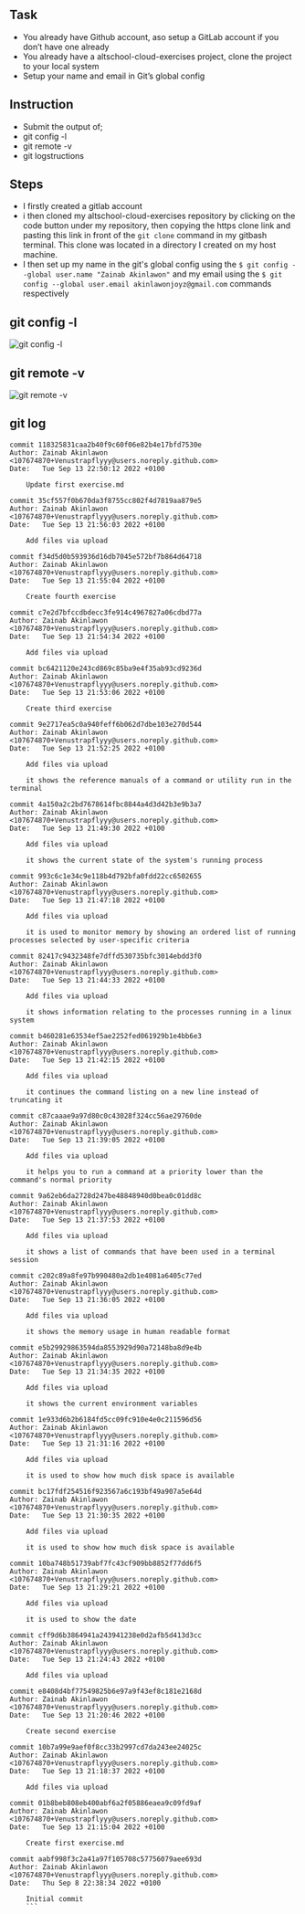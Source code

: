 ## Task 
- You already have Github account, aso setup a GitLab account if you don’t have one already
- You already have a altschool-cloud-exercises project, clone the project to your local system
- Setup your name and email in Git’s global config 

## Instruction 
- Submit the output of; 
 - git config -l
 - git remote -v
 - git logstructions 

## Steps 
- I firstly created a gitlab account 
- i then cloned my altschool-cloud-exercises repository by clicking on the code button under my repository, then copying the https clone link and pasting this link in front of the `git clone` command in my gitbash terminal. This clone was located in a directory I created on my host machine. 
- I then set up my name in the git's global config using the `$ git config --global user.name "Zainab Akinlawon"` and my email using the `$ git config --global user.email akinlawonjoyz@gmail.com` commands respectively 

## git config -l
![git config -l](https://github.com/Venustrapflyyy/altschool-cloud-exercises/blob/main/exercise%20five/git%20config%20-l.png)

## git remote -v
![git remote -v](https://github.com/Venustrapflyyy/altschool-cloud-exercises/blob/main/exercise%20five/git%20remote%20-v.png) 

## git log
```
commit 118325831caa2b40f9c60f06e82b4e17bfd7530e
Author: Zainab Akinlawon <107674870+Venustrapflyyy@users.noreply.github.com>
Date:   Tue Sep 13 22:50:12 2022 +0100

    Update first exercise.md

commit 35cf557f0b670da3f8755cc802f4d7819aa879e5
Author: Zainab Akinlawon <107674870+Venustrapflyyy@users.noreply.github.com>
Date:   Tue Sep 13 21:56:03 2022 +0100

    Add files via upload

commit f34d5d0b593936d16db7045e572bf7b864d64718
Author: Zainab Akinlawon <107674870+Venustrapflyyy@users.noreply.github.com>
Date:   Tue Sep 13 21:55:04 2022 +0100

    Create fourth exercise

commit c7e2d7bfccdbdecc3fe914c4967827a06cdbd77a
Author: Zainab Akinlawon <107674870+Venustrapflyyy@users.noreply.github.com>
Date:   Tue Sep 13 21:54:34 2022 +0100

    Add files via upload

commit bc6421120e243cd869c85ba9e4f35ab93cd9236d
Author: Zainab Akinlawon <107674870+Venustrapflyyy@users.noreply.github.com>
Date:   Tue Sep 13 21:53:06 2022 +0100

    Create third exercise

commit 9e2717ea5c0a940feff6b062d7dbe103e270d544
Author: Zainab Akinlawon <107674870+Venustrapflyyy@users.noreply.github.com>
Date:   Tue Sep 13 21:52:25 2022 +0100

    Add files via upload
    
    it shows the reference manuals of a command or utility run in the terminal

commit 4a150a2c2bd7678614fbc8844a4d3d42b3e9b3a7
Author: Zainab Akinlawon <107674870+Venustrapflyyy@users.noreply.github.com>
Date:   Tue Sep 13 21:49:30 2022 +0100

    Add files via upload
    
    it shows the current state of the system's running process

commit 993c6c1e34c9e118b4d792bfa0fdd22cc6502655
Author: Zainab Akinlawon <107674870+Venustrapflyyy@users.noreply.github.com>
Date:   Tue Sep 13 21:47:18 2022 +0100

    Add files via upload
    
    it is used to monitor memory by showing an ordered list of running processes selected by user-specific criteria

commit 82417c9432348fe7dffd530735bfc3014ebdd3f0
Author: Zainab Akinlawon <107674870+Venustrapflyyy@users.noreply.github.com>
Date:   Tue Sep 13 21:44:33 2022 +0100

    Add files via upload
    
    it shows information relating to the processes running in a linux system

commit b460281e63534ef5ae2252fed061929b1e4bb6e3
Author: Zainab Akinlawon <107674870+Venustrapflyyy@users.noreply.github.com>
Date:   Tue Sep 13 21:42:15 2022 +0100

    Add files via upload
    
    it continues the command listing on a new line instead of truncating it

commit c87caaae9a97d80c0c43028f324cc56ae29760de
Author: Zainab Akinlawon <107674870+Venustrapflyyy@users.noreply.github.com>
Date:   Tue Sep 13 21:39:05 2022 +0100

    Add files via upload
    
    it helps you to run a command at a priority lower than the command's normal priority

commit 9a62eb6da2728d247be48848940d0bea0c01dd8c
Author: Zainab Akinlawon <107674870+Venustrapflyyy@users.noreply.github.com>
Date:   Tue Sep 13 21:37:53 2022 +0100

    Add files via upload
    
    it shows a list of commands that have been used in a terminal session

commit c202c89a8fe97b990480a2db1e4081a6405c77ed
Author: Zainab Akinlawon <107674870+Venustrapflyyy@users.noreply.github.com>
Date:   Tue Sep 13 21:36:05 2022 +0100

    Add files via upload
    
    it shows the memory usage in human readable format

commit e5b29929863594da8553929d90a72148ba8d9e4b
Author: Zainab Akinlawon <107674870+Venustrapflyyy@users.noreply.github.com>
Date:   Tue Sep 13 21:34:35 2022 +0100

    Add files via upload
    
    it shows the current environment variables

commit 1e933d6b2b6184fd5cc09fc910e4e0c211596d56
Author: Zainab Akinlawon <107674870+Venustrapflyyy@users.noreply.github.com>
Date:   Tue Sep 13 21:31:16 2022 +0100

    Add files via upload
    
    it is used to show how much disk space is available

commit bc17fdf254516f923567a6c193bf49a907a5e64d
Author: Zainab Akinlawon <107674870+Venustrapflyyy@users.noreply.github.com>
Date:   Tue Sep 13 21:30:35 2022 +0100

    Add files via upload
    
    it is used to show how much disk space is available

commit 10ba748b51739abf7fc43cf909bb8852f77dd6f5
Author: Zainab Akinlawon <107674870+Venustrapflyyy@users.noreply.github.com>
Date:   Tue Sep 13 21:29:21 2022 +0100

    Add files via upload
    
    it is used to show the date

commit cff9d6b3864941a243941238e0d2afb5d413d3cc
Author: Zainab Akinlawon <107674870+Venustrapflyyy@users.noreply.github.com>
Date:   Tue Sep 13 21:24:43 2022 +0100

    Add files via upload

commit e8408d4bf77549825b6e97a9f43ef8c181e2168d
Author: Zainab Akinlawon <107674870+Venustrapflyyy@users.noreply.github.com>
Date:   Tue Sep 13 21:20:46 2022 +0100

    Create second exercise

commit 10b7a99e9aef0f8cc33b2997cd7da243ee24025c
Author: Zainab Akinlawon <107674870+Venustrapflyyy@users.noreply.github.com>
Date:   Tue Sep 13 21:18:37 2022 +0100

    Add files via upload

commit 01b8beb808eb400abf6a2f05886eaea9c09fd9af
Author: Zainab Akinlawon <107674870+Venustrapflyyy@users.noreply.github.com>
Date:   Tue Sep 13 21:15:04 2022 +0100

    Create first exercise.md

commit aabf998f3c2a41a97f105708c57756079aee693d
Author: Zainab Akinlawon <107674870+Venustrapflyyy@users.noreply.github.com>
Date:   Thu Sep 8 22:38:34 2022 +0100

    Initial commit
    ```
